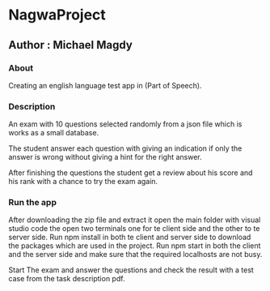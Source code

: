 # NagwaProject

## Author : Michael Magdy

### About

Creating an english language test app in (Part of Speech).

### Description

An exam with 10 questions selected randomly from a json file which is works as a small database.

The student answer each question with giving an indication if only the answer is wrong without giving a hint for the right answer.

After finishing the questions the student get a review about his score and his rank with a chance to try the exam again.

### Run the app

After downloading the zip file and extract it 
open the main folder with visual studio code the open two terminals one for te client side and the other to te server side.
Run npm install in both te client and server side to download the packages which are used in the project.
Run npm start in both the client and the server side and make sure that the required localhosts are not busy.

Start The exam and answer the questions and check the result with a test case from the task description pdf.
